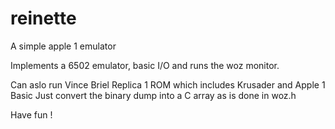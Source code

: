 # reinette
A simple apple 1 emulator

Implements a 6502 emulator, basic I/O and runs the woz monitor.

Can aslo run Vince Briel Replica 1 ROM which includes Krusader and Apple 1 Basic
Just convert the binary dump into a C array as is done in woz.h

Have fun !
